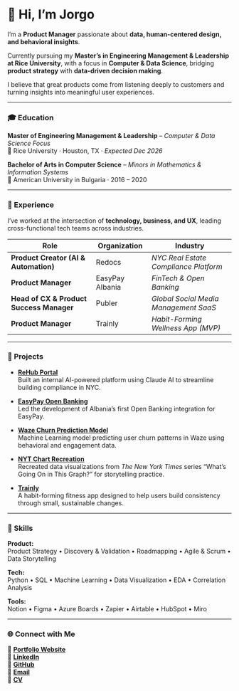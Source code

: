 # 👋 Hi, I’m **Jorgo**

I’m a **Product Manager** passionate about **data, human-centered design, and behavioral insights**.  

Currently pursuing my **Master’s in Engineering Management & Leadership at Rice University**, with a focus in **Computer & Data Science**, bridging **product strategy** with **data-driven decision making**.

I believe that great products come from listening deeply to customers and turning insights into meaningful user experiences.

---

### 🎓 Education

**Master of Engineering Management & Leadership** – *Computer & Data Science Focus*  
📍 Rice University · Houston, TX · *Expected Dec 2026*

**Bachelor of Arts in Computer Science** – *Minors in Mathematics & Information Systems*  
📍 American University in Bulgaria · 2016 – 2020

---

### 💼 Experience

I’ve worked at the intersection of **technology, business, and UX**, leading cross-functional tech teams across industries.

| Role | Organization | Industry |
|------|---------------|-----------|
| **Product Creator (AI & Automation)** | Redocs | *NYC Real Estate Compliance Platform* |
| **Product Manager** | EasyPay Albania | *FinTech & Open Banking* |
| **Head of CX & Product Success Manager** | Publer | *Global Social Media Management SaaS* |
| **Product Manager** | Trainly | *Habit-Forming Wellness App (MVP)* |

---

### 🚀 Projects

- **[ReHub Portal](https://github.com/JorgoQ)**  
  Built an internal AI-powered platform using Claude AI to streamline building compliance in NYC.

- **[EasyPay Open Banking](https://easypay.al/en/openbanking/)**  
  Led the development of Albania’s first Open Banking integration for EasyPay.

- **[Waze Churn Prediction Model](https://github.com/jorgo-q/waze-churn-prediction-model)**  
  Machine Learning model predicting user churn patterns in Waze using behavioral and engagement data.

- **[NYT Chart Recreation](https://github.com/Jorgo-Rice/RCEL_506)**  
  Recreated data visualizations from *The New York Times* series “What’s Going On in This Graph?” for storytelling practice.

- **[Trainly](https://www.jorgoqirjaj.com/#projects)**  
  A habit-forming fitness app designed to help users build consistency through small, sustainable changes.

---

### 🧠 Skills

**Product:**  
Product Strategy • Discovery & Validation • Roadmapping • Agile & Scrum • Data Storytelling  

**Tech:**  
Python • SQL • Machine Learning • Data Visualization • EDA • Correlation Analysis  

**Tools:**  
Notion • Figma • Azure Boards • Zapier • Airtable • HubSpot • Miro  

---

### 🌐 Connect with Me

📎 [**Portfolio Website**](https://www.jorgoqirjaj.com)  
💼 [**LinkedIn**](https://www.linkedin.com/in/jorgo-qirjaj-721a44120/)  
🐙 [**GitHub**](https://github.com/jorgo-q)  
📧 [**Email**](mailto:qirjaj.jorgo@gmail.com)  
📄 [**CV**](https://www.jorgoqirjaj.com/cv)
